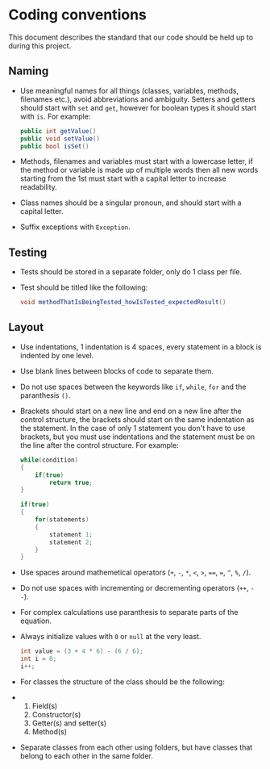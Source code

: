 # Coding conventions
This document describes the standard that our code should be held up to during this project.

## Naming
- Use meaningful names for all things (classes, variables, methods, filenames etc.), avoid abbreviations and ambiguity. Setters and getters should start with `set` and `get`, however for boolean types it should start with `is`. For example:
  
  ```c#
  public int getValue()
  public void setValue()
  public bool isSet()
  ```
  
- Methods, filenames and variables must start with a lowercase letter, if the method or variable is made up of multiple words then all new words starting from the 1st must start with a capital letter to increase readability.
- Class names should be a singular pronoun, and should start with a capital letter.
- Suffix exceptions with `Exception`.

## Testing
- Tests should be stored in a separate folder, only do 1 class per file.
- Test should be titled like the following:

  ```c#
  void methodThatIsBeingTested_howIsTested_expectedResult()
  ```

## Layout
- Use indentations, 1 indentation is 4 spaces, every statement in a block is indented by one level.
- Use blank lines between blocks of code to separate them.
- Do not use spaces between the keywords like `if`, `while`, `for` and the paranthesis `()`.
- Brackets should start on a new line and end on a new line after the control structure, the brackets should start on the same indentation as the statement. In the case of only 1 statement you don't have to use brackets, but you must use indentations and the statement must be on the line after the control structure. For example:

  ```c#
  while(condition)
  {
      if(true)
          return true;
  }

  if(true)
  {
      for(statements)
      {
          statement 1;
          statement 2;
      }
  }
  ```
- Use spaces around mathemetical operators (`+`, `-`, `*`, `<`, `>`, `==`, `=`, `^`, `%`, `/`).
- Do not use spaces with incrementing or decrementing operators (`++`, `--`).
- For complex calculations use paranthesis to separate parts of the equation.
- Always initialize values with `0` or `null` at the very least.

  ```c#
  int value = (3 + 4 * 6) - (6 / 6);
  int i = 0;
  i++;
  ```

- For classes the structure of the class should be the following:
- 1. Field(s)
  2. Constructor(s)
  3. Getter(s) and setter(s)
  4. Method(s)
- Separate classes from each other using folders, but have classes that belong to each other in the same folder.


  
  
